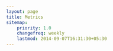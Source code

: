 ```yaml
---
layout: page
title: Metrics
sitemap:
    priority: 1.0
    changefreq: weekly
    lastmod: 2014-09-07T16:31:30+05:30
---
```


<script src="https://ajax.googleapis.com/ajax/libs/jquery/1.8.2/jquery.min.js"></script>
<script src="https://code.highcharts.com/highcharts.js"></script>
<script src="https://code.highcharts.com/modules/exporting.js"></script>

<div id="hoursWorkDelivered" style="min-width: 310px; height: 400px; margin: 0 auto">
</div>
<div id="hoursLogged" style="min-width: 310px; height: 400px; margin: 0 auto">
</div>
<div id="averageEstimationDeviation" style="min-width: 310px; height: 400px; margin: 0 auto">
</div>
<div id="amountOfEmailCorrespondence" style="min-width: 310px; height: 400px; margin: 0 auto">
</div>

<script type="text/javascript">
    $('#hoursWorkDelivered').highcharts({
        title: {
            text: 'Estimated Hours of Work Delivered',
            x: -20 //center
        },
        xAxis: {
            categories: ['Iteration 1', 'Iteration 2'] //TODO: Update this
        },
        yAxis: {
            title: {
                text: 'Hours Delivered'
            },
            plotLines: [{
                value: 0,
                width: 1,
                color: '#808080'
            }]
        },
        tooltip: {
            valueSuffix: ''
        },
        legend: {
            layout: 'vertical',
            align: 'right',
            verticalAlign: 'middle',
            borderWidth: 0
        },
        series: [{
            name: 'Hours Delivered',
            data: [31, 62] //TODO: Update this
        }]
    });
</script>

<script type="text/javascript">
    $('#hoursLogged').highcharts({
        title: {
            text: 'Hours Logged',
            x: -20 //center
        },
        xAxis: {
            categories: ['Iteration 1', 'Iteration 2'] //TODO: Update this
        },
        yAxis: {
            title: {
                text: 'Hours Logged'
            },
            plotLines: [{
                value: 0,
                width: 1,
                color: '#808080'
            }]
        },
        tooltip: {
            valueSuffix: ''
        },
        legend: {
            layout: 'vertical',
            align: 'right',
            verticalAlign: 'middle',
            borderWidth: 0
        },
        series: [{
            name: 'Hours Logged',
            data: [121.5, 145.5] //TODO: Update this
        }]
    });
</script>

<script type="text/javascript">
    $('#averageEstimationDeviation').highcharts({
        title: {
            text: 'Average Estimation Deviation (%)',
            x: -20 //center
        },
        xAxis: {
            categories: ['Iteration 1', 'Iteration 2'] //TODO: Update this
        },
        yAxis: {
            title: {
                text: 'Estimation Deviation (%)'
            },
            plotLines: [{
                value: 0,
                width: 1,
                color: '#808080'
            }]
        },
        tooltip: {
            valueSuffix: ''
        },
        legend: {
            layout: 'vertical',
            align: 'right',
            verticalAlign: 'middle',
            borderWidth: 0
        },
        series: [{
            name: 'Estimation Deviation (%)',
            data: [62.4, 48.4] //TODO: Update this
        }]
    });
</script>

<script type="text/javascript">
    $('#amountOfEmailCorrespondence').highcharts({
        title: {
            text: 'Amount of Email Correspondence (in # of email threads)',
            x: -20 //center
        },
        xAxis: {
            categories: ['Iteration 1', 'Iteration 2'] //TODO: Update this
        },
        yAxis: {
            title: {
                text: 'Email Threads'
            },
            plotLines: [{
                value: 0,
                width: 1,
                color: '#808080'
            }]
        },
        tooltip: {
            valueSuffix: ''
        },
        legend: {
            layout: 'vertical',
            align: 'right',
            verticalAlign: 'middle',
            borderWidth: 0
        },
        series: [{
            name: 'Email Threads',
            data: [10, 6] //TODO: Update this
        }]
    });
</script>